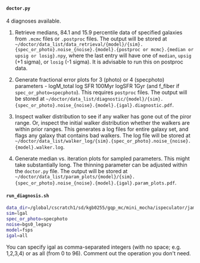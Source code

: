 #### `doctor.py`

4 diagnoses available.

1. Retrieve medians, 84.1 and 15.9 percentile data of specified galaxies from `.mcmc` files or `.postproc` files. The output will be stored at `~/doctor/data_list/data_retrieval/{model}/{sim}.{spec_or_photo}.noise_{noise}.{model}.{postproc or mcmc}.{median or upsig or losig}.npy`, where the last entry will have one of `median`, `upsig` (+1 sigma), or `losig` (-1 sigma). It is advisable to run this on postproc data.

2. Generate fractional error plots for 3 (photo) or 4 (specphoto) parameters - logM_total log SFR 100Myr logSFR 1Gyr (and f_fiber if `spec_or_photo=specphoto`). This requires `postproc` files. The output will be stored at `~/doctor/data_list/diagnostic/{model}/{sim}.{spec_or_photo}.noise_{noise}.{model}.{igal}.diagnostic.pdf`.

3. Inspect walker distribution to see if any walker has gone out of the piror range. Or, inspect the initial walker distribution whether the walkers are within prior ranges. This generates a log files for entire galaxy set, and flags any galaxy that contains bad walkers. The log file will be stored at `~/doctor/data_list/walker_log/{sim}.{spec_or_photo}.noise_{noise}.{model}.walker.log`.

4. Generate median vs. iteration plots for sampled parameters. This might take substantially long. The thinning parameter can be adjusted within the `doctor.py` file. The output will be stored at `~/doctor/data_list/param_plots/{model}/{sim}.{spec_or_photo}.noise_{noise}.{model}.{igal}.param_plots.pdf`.

#### `run_diagnosis.sh`

```bash
data_dir=/global/cscratch1/sd/kgb0255/gqp_mc/mini_mocha/ispeculator/james/fsps/
sim=lgal
spec_or_photo=specphoto
noise=bgs0_legacy
model=fsps
igal=all
```

You can specify igal as comma-separated integers (with no space; e.g. 1,2,3,4) or as all (from 0 to 96). Comment out the operation you don't need. 
